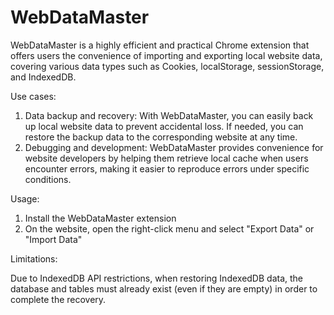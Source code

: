 # WebDataMaster

WebDataMaster is a highly efficient and practical Chrome extension that offers users the convenience of importing and exporting local website data, covering various data types such as Cookies, localStorage, sessionStorage, and IndexedDB.

Use cases:

1. Data backup and recovery: With WebDataMaster, you can easily back up local website data to prevent accidental loss. If needed, you can restore the backup data to the corresponding website at any time.
2. Debugging and development: WebDataMaster provides convenience for website developers by helping them retrieve local cache when users encounter errors, making it easier to reproduce errors under specific conditions.

Usage:

1. Install the WebDataMaster extension
2. On the website, open the right-click menu and select "Export Data" or "Import Data"

Limitations:

Due to IndexedDB API restrictions, when restoring IndexedDB data, the database and tables must already exist (even if they are empty) in order to complete the recovery.
